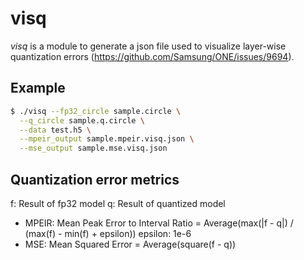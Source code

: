 # visq

_visq_ is a module to generate a json file used to visualize layer-wise quantization errors
(https://github.com/Samsung/ONE/issues/9694).

## Example
```bash
$ ./visq --fp32_circle sample.circle \
  --q_circle sample.q.circle \
  --data test.h5 \
  --mpeir_output sample.mpeir.visq.json \
  --mse_output sample.mse.visq.json
```

## Quantization error metrics

f: Result of fp32 model
q: Result of quantized model

- MPEIR: Mean Peak Error to Interval Ratio = Average(max(|f - q|) / (max(f) - min(f) + epsilon))
epsilon: 1e-6
- MSE: Mean Squared Error = Average(square(f - q))
